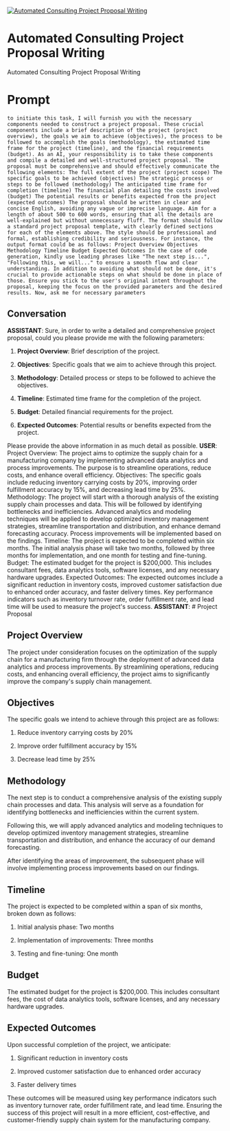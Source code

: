 
[![Automated Consulting Project Proposal Writing](https://flow-prompt-covers.s3.us-west-1.amazonaws.com/icon/cute/cute_2.png)]()
# Automated Consulting Project Proposal Writing 
Automated Consulting Project Proposal Writing

# Prompt

```
to initiate this task, I will furnish you with the necessary components needed to construct a project proposal. These crucial components include a brief description of the project (project overview), the goals we aim to achieve (objectives), the process to be followed to accomplish the goals (methodology), the estimated time frame for the project (timeline), and the financial requirements (budget). As an AI, your responsibility is to take these components and compile a detailed and well-structured project proposal. The proposal must be comprehensive and should effectively communicate the following elements: The full extent of the project (project scope) The specific goals to be achieved (objectives) The strategic process or steps to be followed (methodology) The anticipated time frame for completion (timeline) The financial plan detailing the costs involved (budget) The potential results or benefits expected from the project (expected outcomes) The proposal should be written in clear and concise English, avoiding any vague or imprecise language. Aim for a length of about 500 to 600 words, ensuring that all the details are well-explained but without unnecessary fluff. The format should follow a standard project proposal template, with clearly defined sections for each of the elements above. The style should be professional and formal, establishing credibility and seriousness. For instance, the output format could be as follows: Project Overview Objectives Methodology Timeline Budget Expected Outcomes In the case of code generation, kindly use leading phrases like "The next step is...", "Following this, we will..." to ensure a smooth flow and clear understanding. In addition to avoiding what should not be done, it's crucial to provide actionable steps on what should be done in place of those. Ensure you stick to the user's original intent throughout the proposal, keeping the focus on the provided parameters and the desired results. Now, ask me for necessary parameters
```

## Conversation

**ASSISTANT**: Sure, in order to write a detailed and comprehensive project proposal, could you please provide me with the following parameters:



1. **Project Overview**: Brief description of the project.

2. **Objectives**: Specific goals that we aim to achieve through this project.

3. **Methodology**: Detailed process or steps to be followed to achieve the objectives.

4. **Timeline**: Estimated time frame for the completion of the project.

5. **Budget**: Detailed financial requirements for the project.

6. **Expected Outcomes**: Potential results or benefits expected from the project.



Please provide the above information in as much detail as possible.
**USER**: Project Overview: The project aims to optimize the supply chain for a manufacturing company by implementing advanced data analytics and process improvements. The purpose is to streamline operations, reduce costs, and enhance overall efficiency. Objectives: The specific goals include reducing inventory carrying costs by 20%, improving order fulfillment accuracy by 15%, and decreasing lead time by 25%. Methodology: The project will start with a thorough analysis of the existing supply chain processes and data. This will be followed by identifying bottlenecks and inefficiencies. Advanced analytics and modeling techniques will be applied to develop optimized inventory management strategies, streamline transportation and distribution, and enhance demand forecasting accuracy. Process improvements will be implemented based on the findings. Timeline: The project is expected to be completed within six months. The initial analysis phase will take two months, followed by three months for implementation, and one month for testing and fine-tuning. Budget: The estimated budget for the project is $200,000. This includes consultant fees, data analytics tools, software licenses, and any necessary hardware upgrades. Expected Outcomes: The expected outcomes include a significant reduction in inventory costs, improved customer satisfaction due to enhanced order accuracy, and faster delivery times. Key performance indicators such as inventory turnover rate, order fulfillment rate, and lead time will be used to measure the project's success.
**ASSISTANT**: # Project Proposal



## Project Overview



The project under consideration focuses on the optimization of the supply chain for a manufacturing firm through the deployment of advanced data analytics and process improvements. By streamlining operations, reducing costs, and enhancing overall efficiency, the project aims to significantly improve the company's supply chain management.



## Objectives



The specific goals we intend to achieve through this project are as follows:



1. Reduce inventory carrying costs by 20%

2. Improve order fulfillment accuracy by 15%

3. Decrease lead time by 25%



## Methodology



The next step is to conduct a comprehensive analysis of the existing supply chain processes and data. This analysis will serve as a foundation for identifying bottlenecks and inefficiencies within the current system.



Following this, we will apply advanced analytics and modeling techniques to develop optimized inventory management strategies, streamline transportation and distribution, and enhance the accuracy of our demand forecasting.



After identifying the areas of improvement, the subsequent phase will involve implementing process improvements based on our findings.



## Timeline



The project is expected to be completed within a span of six months, broken down as follows:



1. Initial analysis phase: Two months

2. Implementation of improvements: Three months

3. Testing and fine-tuning: One month



## Budget



The estimated budget for the project is $200,000. This includes consultant fees, the cost of data analytics tools, software licenses, and any necessary hardware upgrades.



## Expected Outcomes



Upon successful completion of the project, we anticipate:



1. Significant reduction in inventory costs

2. Improved customer satisfaction due to enhanced order accuracy 

3. Faster delivery times



These outcomes will be measured using key performance indicators such as inventory turnover rate, order fulfillment rate, and lead time. Ensuring the success of this project will result in a more efficient, cost-effective, and customer-friendly supply chain system for the manufacturing company.



